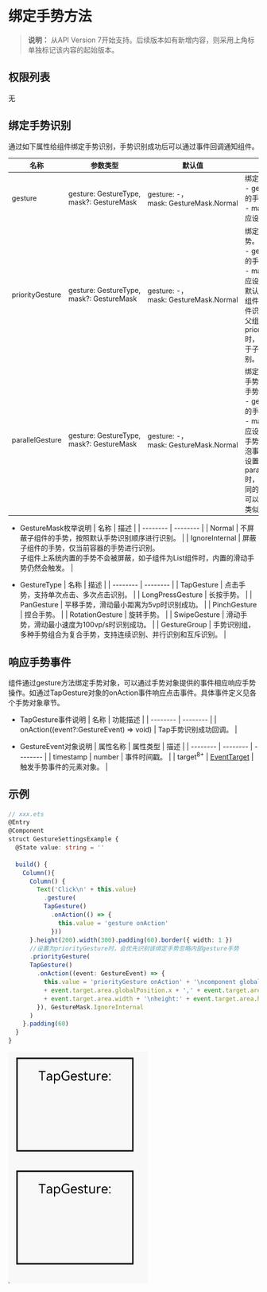 # 绑定手势方法

>  **说明：**
> 从API Version 7开始支持。后续版本如有新增内容，则采用上角标单独标记该内容的起始版本。


## 权限列表

无


## 绑定手势识别


通过如下属性给组件绑定手势识别，手势识别成功后可以通过事件回调通知组件。


| 名称 | 参数类型 | 默认值 | 描述 |
| -------- | -------- | -------- | -------- |
| gesture | gesture:&nbsp;GestureType,<br/>mask?:&nbsp;GestureMask | gesture:&nbsp;-，<br/>mask:&nbsp;GestureMask.Normal | 绑定手势识别。<br/>- gesture:&nbsp;绑定的手势类型，&nbsp;<br>- mask:&nbsp;事件响应设置。 |
| priorityGesture | gesture:&nbsp;GestureType,<br/>mask?:&nbsp;GestureMask | gesture:&nbsp;-，<br/>mask:&nbsp;GestureMask.Normal | 绑定优先识别手势。<br/>- gesture:&nbsp;绑定的手势类型，&nbsp;<br>- mask:&nbsp;事件响应设置。<br/>默认情况下，子组件优先于父组件识别手势，当父组件配置priorityGesture时，父组件优先于子组件进行识别。 |
| parallelGesture | gesture:&nbsp;GestureType,<br/>mask?:&nbsp;GestureMask | gesture:&nbsp;-，<br/>mask:&nbsp;GestureMask.Normal | 绑定可与子组件手势同时触发的手势。<br/>- gesture:&nbsp;绑定的手势类型。&nbsp;<br>- mask:&nbsp;事件响应设置。<br/>手势事件为非冒泡事件。父组件设置parallelGesture时，父子组件相同的手势事件都可以触发，实现类似冒泡效果。 |


- GestureMask枚举说明
  | 名称 | 描述 |
  | -------- | -------- |
  | Normal | 不屏蔽子组件的手势，按照默认手势识别顺序进行识别。 |
  | IgnoreInternal | 屏蔽子组件的手势，仅当前容器的手势进行识别。<br/>子组件上系统内置的手势不会被屏蔽，如子组件为List组件时，内置的滑动手势仍然会触发。 |


- GestureType
  | 名称 | 描述 |
  | -------- | -------- |
  | TapGesture | 点击手势，支持单次点击、多次点击识别。 |
  | LongPressGesture | 长按手势。 |
  | PanGesture | 平移手势，滑动最小距离为5vp时识别成功。 |
  | PinchGesture | 捏合手势。 |
  | RotationGesture | 旋转手势。 |
  | SwipeGesture | 滑动手势，滑动最小速度为100vp/s时识别成功。 |
  | GestureGroup | 手势识别组，多种手势组合为复合手势，支持连续识别、并行识别和互斥识别。 |


## 响应手势事件

组件通过gesture方法绑定手势对象，可以通过手势对象提供的事件相应响应手势操作。如通过TapGesture对象的onAction事件响应点击事件。具体事件定义见各个手势对象章节。

- TapGesture事件说明
  | 名称 | 功能描述 |
  | -------- | -------- |
  | onAction((event?:GestureEvent)&nbsp;=&gt;&nbsp;void) | Tap手势识别成功回调。 |

- GestureEvent对象说明
  | 属性名称 | 属性类型 | 描述 |
  | -------- | -------- | -------- |
  | timestamp | number | 事件时间戳。 |
  | target<sup>8+</sup> | [EventTarget](ts-universal-events-click.md) | 触发手势事件的元素对象。 |


## 示例

```ts
// xxx.ets
@Entry
@Component
struct GestureSettingsExample {
  @State value: string = ''

  build() {
    Column(){
      Column() {
        Text('Click\n' + this.value)
          .gesture(
          TapGesture()
            .onAction(() => {
              this.value = 'gesture onAction'
            }))
      }.height(200).width(300).padding(60).border({ width: 1 })
      //设置为priorityGesture时，会优先识别该绑定手势忽略内部gesture手势
      .priorityGesture(
      TapGesture()
        .onAction((event: GestureEvent) => {
          this.value = 'priorityGesture onAction' + '\ncomponent globalPos:('
          + event.target.area.globalPosition.x + ',' + event.target.area.globalPosition.y + ')\nwidth:'
          + event.target.area.width + '\nheight:' + event.target.area.height
        }), GestureMask.IgnoreInternal
      )
    }.padding(60)
  }
}
```

![zh-cn_image_0000001210195016](figures/zh-cn_image_0000001210195016.gif)
